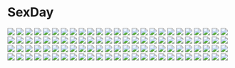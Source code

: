 # SexDay
![](https://konachan.com/jpeg/844e79a951d716735fe9fda61d7bad73/Konachan.com%20-%20303011%20anthropomorphism%20blonde_hair%20blush%20breasts%20censored%20cum%20ebifurya%20long_hair%20navel%20nipples%20nude%20penis%20pubic_hair%20pussy%20red_eyes%20sex%20tears.jpg)
![](https://konachan.com/image/28d9f74ffb1d882e9cff98ad0bcdf3cf/Konachan.com%20-%20144275%202girls%20aqua_eyes%20bow%20brown_hair%20gray_hair%20hat%20komeiji_koishi%20long_hair%20reiuji_utsuho%20short_hair%20thighhighs%20touhou%20toutenkou.jpg)
![](https://konachan.com/jpeg/e03412f431d4d4a474d57b362ff95a21/Konachan.com%20-%20265208%202girls%20censored%20game_cg%20tagme_%28artist%29%20yuri.jpg)
![](https://konachan.com/jpeg/78a5a2fb8a46ecb7eec1ff4bc37816e9/Konachan.com%20-%20255631%20bow%20dress%20gloves%20kaname_madoka%20long_hair%20mahou_shoujo_madoka_magica%20pink_hair%20shuang_ye%20thighhighs%20twintails%20ultimate_madoka%20wings.jpg)
![](https://konachan.com/jpeg/ac06ed279be932f0fa0224875081ec84/Konachan.com%20-%20270657%20braids%20dress%20dtvisu%20graffiti%20gray_hair%20kishin_sagume%20red_eyes%20short_hair%20touhou%20wings.jpg)
![](https://konachan.com/image/f4aec540cbecd4f10fc9c468ce02e14f/Konachan.com%20-%20270993%20breasts%20choker%20cleavage%20daria_leonova%20elbow_gloves%20gloves%20gray_eyes%20headband%20long_hair%20male%20navel%20nier%20phone%20realistic%20short_hair%20watermark%20white_hair.jpg)
![](https://konachan.com/jpeg/2d6cc47c2a03df33ff873f95d8e8d32b/Konachan.com%20-%20266915%20blush%20breasts%20dannex009%20dark_skin%20gloves%20navel%20nipples%20penis%20pussy%20red_eyes%20red_hair%20sex%20short_hair%20thighhighs%20uncensored%20watermark%20xenoblade.jpg)
![](https://konachan.com/jpeg/d6b610c51467b5ef4a55f2bb8223c07b/Konachan.com%20-%20155733%20aina_ashwin%20breasts%20clochette%20nipples%20nude%20prism_recollection%20pussy%20shintaro%20uncensored%20wet.jpg)
![](https://konachan.com/jpeg/304c94dd95f3a688275d6271c9042cdd/Konachan.com%20-%2054034%20chibi%20touhou.jpg)
![](https://konachan.com/jpeg/06cc0f5d26554e16d264dde0d7719a2c/Konachan.com%20-%20291212%20bed%20black_hair%20blush%20breasts%20emily%20game_cg%20long_hair%20male%20marmalade%20nipples%20nude%20omaezaki_yuu%20panties%20panty_pull%20pantyhose%20sex%20underwear.jpg)
![](https://konachan.com/jpeg/526961d7c0db9e407e59d01e7ae0fb94/Konachan.com%20-%20257503%20breasts%20cameltoe%20furukawa_yui%20game_cg%20gray_hair%20green_eyes%20kuroya_shinobu%20long_hair%20nipples%20pantyhose%20skirt%20trumple%20ushinawareta_mirai_wo_motomete.jpg)
![](https://konachan.com/image/9666b6b33b384f6fd25bf6f8bec8c93c/Konachan.com%20-%2049113%20akiyama_mio%20guitar%20instrument%20k-on%21%20white.jpg)
![](https://konachan.com/image/ea2351e46087c80a2fb4e379f7261fcf/Konachan.com%20-%2065584%20asakura_miyako%20brown_hair%20long_hair%20marriage_royale%20purple_eyes%20suzuhira_hiro.jpg)
![](https://konachan.com/jpeg/ad7e0a166859607723f891750121d813/Konachan.com%20-%20242238%20ass%20breasts%20brown_hair%20fate_extra%20fate_extra_ccc%20fate_%28series%29%20horns%20long_hair%20otinksan%20panties%20petals%20signed%20thighhighs%20underwear%20yellow_eyes.jpg)
![](https://konachan.com/image/0cb7b1025c8de25658aa3096cc9416ec/Konachan.com%20-%2073421%20landscape%20oban_star_racers%20scenic%20sky%20space%20stars.jpg)
![](https://konachan.com/image/5ea6909a10678ce42086ae79eb4b7b57/Konachan.com%20-%20304815%20blush%20breasts%20gag%20ginhaha%20kamado_nezuko%20kimetsu_no_yaiba%20no_bra.jpg)
![](https://konachan.com/image/d73dcad4e47a9d6ee2d940cc1e68c77a/Konachan.com%20-%20274112%20black_hair%20bow%20breasts%20cake%20cleavage%20collar%20danann%20drink%20food%20fruit%20gray_hair%20group%20headdress%20loli%20long_hair%20male%20pantyhose%20ponytail%20scarf%20skirt.jpg)
![](https://konachan.com/image/d2b2d677d796e4e87955e542a7e2c40a/Konachan.com%20-%2091284%20aono3%20katana%20konpaku_youmu%20saigyouji_yuyuko%20sword%20touhou%20weapon.jpg)
![](https://konachan.com/image/13f29ccbfe0a33516c8b2c03ab02b23c/Konachan.com%20-%20266727%20black_hair%20cape%20dress%20green_eyes%20hoodie%20kurosawa_dia%20love_live%21_school_idol_project%20love_live%21_sunshine%21%21%20papi_%28papiron100%29%20signed.jpg)
![](https://konachan.com/image/7c332bc2ac05e73a9d0fc77ab9c74622/Konachan.com%20-%20116116%20animal_ears%20bow%20breasts%20bunny_ears%20bunnygirl%20cleavage%20game_cg%20kusahara_hanemi%20long_hair%20otomimi_infinity%20pink_eyes%20pink_hair%20sky%20yasaka_minato.jpg)
![](https://konachan.com/jpeg/39d470179bfee8daff343182144ab69b/Konachan.com%20-%20215122%20asukaziye%20boots%20dress%20gloves%20gray_hair%20group%20kneehighs%20long_hair%20pantyhose%20ponytail%20ruby_rose%20rwby%20scythe%20short_hair%20sword%20thighhighs%20weapon.jpg)
![](https://konachan.com/image/70ffc9ed747bb5f405801d22b2d2f52e/Konachan.com%20-%20132216%20animal%20bikini_top%20brown_hair%20bubbles%20fish%20flowers%20green_eyes%20long_hair%20original%20ponytail%20unodu%20water.jpg)
![](https://konachan.com/jpeg/3791a5398cd7b9e7a8f7d76a4d3e3a94/Konachan.com%20-%20248459%20animal%20aqua_eyes%20bird%20blush%20boots%20cat%20clouds%20flowers%20green_hair%20hat%20original%20sakakidani%20short_hair%20skirt%20sky%20thighhighs%20twintails%20water%20wristwear.jpg)
![](https://konachan.com/jpeg/3440eefc9fd371d693ce16e7c73c305b/Konachan.com%20-%20286812%20ass%20black_hair%20long_hair%20original%20panties%20pantyhose%20ryokucha_michi%20see_through%20underwear.jpg)
![](https://konachan.com/image/3e7c17e77df6950eaa27049d1220e52e/Konachan.com%20-%20270418%20bikini%20breasts%20cleavage%20fate_grand_order%20fate_%28series%29%20gloves%20kani_%28oso_5425%29%20katana%20long_hair%20swimsuit%20sword%20weapon%20white%20white_hair%20yellow_eyes.jpg)
![](https://konachan.com/jpeg/cd13881cebffa61a14d945300ab12316/Konachan.com%20-%20196867%20barefoot%20blonde_hair%20blue_eyes%20blush%20censored%20dark_skin%20flowers%20footjob%20long_hair%20penis%20pubic_hair%20swimsuit%20tan_lines%20tonbo_%2811023%29%20wet%20wristwear.jpg)
![](https://konachan.com/jpeg/8fe8390cbc71ca61f9b0b38489b950f2/Konachan.com%20-%2088272%20blonde_hair%20blue_eyes%20kousaka_kirino%20long_hair%20ore_no_imouto_ga_konna_ni_kawaii_wake_ga_nai%20school_uniform%20skirt%20white.jpg)
![](https://konachan.com/image/613919a1df69c1a6e5035ddca2c9a2d8/Konachan.com%20-%20129367%20ego6%20fate_testarossa%20mahou_shoujo_lyrical_nanoha%20takamachi_nanoha.jpg)
![](https://konachan.com/image/bf2979ee0a760c4faf732155d9479d4f/Konachan.com%20-%2028657%202girls%20blue_eyes%20breasts%20censored%20chu_x_chu%20game_cg%20nipples%20nude%20pussy%20pussy_juice%20spread_legs%20unisonshift.jpg)
![](https://konachan.com/image/8cb701ad62860ab53665a6e464bca757/Konachan.com%20-%2050780%20moekibara_fumitake%20takanashi_yumina%20tayutama.jpg)
![](https://konachan.com/image/68bbe73c7aadde50327537691a0a1ce8/Konachan.com%20-%20282443%20anthropomorphism%20brown_hair%20computer%20couch%20flowers%20green_eyes%20kantai_collection%20long_hair%20pantyhose%20ponytail%20school_uniform%20skirt%20yukimi_dango.jpg)
![](https://konachan.com/image/4ea95f12a185ead19caeb0f58f63c5ea/Konachan.com%20-%20259588%20aliasing%20anthropomorphism%20barefoot%20bed%20girls_frontline%20long_hair%20panties%20ponytail%20sketch%20tagme_%28artist%29%20underwear%20white_hair%20yellow_eyes.jpg)
![](https://konachan.com/jpeg/339bd159dc5e6bebf8ff72115a8e9525/Konachan.com%20-%20201523%202girls%20anthropomorphism%20blonde_hair%20blue_eyes%20blush%20elbow_gloves%20fukuda_shuushi%20gloves%20hat%20hug%20long_hair%20skirt%20thighhighs%20twintails%20white.jpg)
![](https://konachan.com/jpeg/829da038504cfe1376c3b0586fecb04f/Konachan.com%20-%20253018%20anthropomorphism%20doll%20kantai_collection%20shoukaku_%28kancolle%29%20waifu2x%20yukishiro_arute%20zuikaku_%28kancolle%29.jpg)
![](https://konachan.com/image/d0b5563c4b924695a8b0cb8e75945f24/Konachan.com%20-%2067761%20charlotte_e_yeager%20francesca_lucchini%20strike_witches%20white.jpg)
![](https://konachan.com/image/45d0ace866ecd475b9346b8990123dae/Konachan.com%20-%2013319%20angel%20black_hair%20breasts%20cleavage%20long_hair%20red_eyes%20tagme%20topless%20wings.jpg)
![](https://konachan.com/jpeg/102b954bc4fabf5255336d19a91b9345/Konachan.com%20-%20199056%20akaza%20amasaka_miko%20bra%20breasts%20cleavage%20close%20erect_nipples%20game_cg%20henshin_3%20may-be_soft%20underwear.jpg)
![](https://konachan.com/image/b6fab463794dd03043c471adb8900fde/Konachan.com%20-%2015644%20angelphobia%20tomomimi_shimon%20wings.jpg)
![](https://konachan.com/jpeg/8b8edd1dc5a95fa7be62dbc62c3f7a20/Konachan.com%20-%20285853%20aqua_eyes%20bikini%20blonde_hair%20blush%20breasts%20cleavage%20clouds%20drink%20ecu8080%20long_hair%20navel%20original%20petals%20sky%20sunglasses%20sunset%20swimsuit%20water%20wink.jpg)
![](https://konachan.com/jpeg/abb227f0b74cf965f2441f36853d8ce2/Konachan.com%20-%20304301%20barefoot%20bicolored_eyes%20bikini%20blonde_hair%20demon%20hoodie%20long_hair%20mafuyu_%28chibi21%29%20navel%20original%20ruty_%28mafuyu%29%20scan%20swimsuit%20tail%20wings.jpg)
![](https://konachan.com/image/99853e6d06c1c0fe91e279617c6e062d/Konachan.com%20-%20101086%20edenfox%20hatsune_miku%20topless%20vocaloid%20watermark.jpg)
![](https://konachan.com/image/a0b66ec6710f002275352c934e8380f6/Konachan.com%20-%2040584%20animal%20bird%20goto_p%20loli%20moon.jpg)
![](https://konachan.com/image/e6acbb996d603d1bcdec116320b14c55/Konachan.com%20-%20137390%20blonde_hair%20blue_eyes%20blush%20breasts%20censored%20cum%20favorite%20fellatio%20game_cg%20hisakaki_komomo%20hisakaki_kosame%20nipples%20paizuri%20penis%20shida_kazuhiro%20tagme.jpg)
![](https://konachan.com/image/65ecc35f4e8f340cdbf41a2e31f62153/Konachan.com%20-%20191351%20blonde_hair%20long_hair%20madcocoon%20ribbons%20scenic%20snow%20snowman%20touhou%20tree%20umbrella%20yakumo_yukari.jpg)
![](https://konachan.com/image/d5a99fc2b415b5d2b0f512d39e60d44e/Konachan.com%20-%2024893%20dears%20green_eyes%20green_hair%20long_hair%20miu_%28dears%29%20pink_hair%20red_eyes%20ren_%28dears%29.jpg)
![](https://konachan.com/jpeg/3e469a05ff97fd7ea417b57eba1f112f/Konachan.com%20-%20235193%20ass%20black_hair%20breasts%20brown_eyes%20censored%20cum%20fingering%20game_cg%20long_hair%20male%20panties%20panty_pull%20penis%20short_hair%20skirt%20skirt_lift%20underwear.jpg)
![](https://konachan.com/image/0a793e42f4356e79fe3c159c7ee8e4e2/Konachan.com%20-%20124841%20flowers%20green_eyes%20green_hair%20hat%20hatsune_miku%20kokoroa%20long_hair%20petals%20senbon-zakura_%28vocaloid%29%20twintails%20uniform%20vocaloid.jpg)
![](https://konachan.com/image/ab421550892bf82517bca8bf79723a74/Konachan.com%20-%20190067%20ass%20blush%20cum%20dragon_quest_8%20jessica_albert%20male%20nipples%20sex%20shinozuka_jouji%20twintails.jpg)
![](https://konachan.com/image/cf8488cafa4d3f42d86016cc94456e86/Konachan.com%20-%20279552%20aqua-%20aqua_eyes%20building%20city%20clouds%20green_hair%20hatsune_miku%20long_hair%20rooftop%20scenic%20skirt%20sky%20sunset%20thighhighs%20tie%20twintails%20vocaloid.jpg)
![](https://konachan.com/image/1ef3f0a49faf0371482594d5d5b4d0da/Konachan.com%20-%2022094%20aika_s_granzchesta%20alice_carroll%20aria%20mizunashi_akari.jpg)
![](https://konachan.com/jpeg/5abe2574c807922bbfa13c3e28f39088/Konachan.com%20-%20278819%20anthropomorphism%20bed%20breasts%20cleavage%20copiz%20girls_frontline%20long_hair%20panties%20pantyhose%20pink%20ponytail%20purple_hair%20sleeping%20underwear.jpg)
![](https://konachan.com/jpeg/04008374e9fc3c99a317537af45890e7/Konachan.com%20-%20266153%20anus%20aqua_eyes%20aqua_hair%20blush%20breasts%20censored%20game_cg%20maid%20nipples%20no_bra%20nopan%20pussy%20pussy_juice%20short_hair%20skirt_lift%20stockings%20thighhighs.jpg)
![](https://konachan.com/jpeg/8f95184d0995a6a32cfdf329d7eafb24/Konachan.com%20-%20298525%20animal%20aqua_eyes%20armor%20bird%20blue_hair%20cape%20chain%20close%20collar%20elbow_gloves%20feathers%20gloves%20long_hair%20nymph%20sora_no_otoshimono%20twintails.jpg)
![](https://konachan.com/image/8e0a2ed136d7da7401cbd2bdc60d45ee/Konachan.com%20-%20162177%20amy_%28suisei_no_gargantia%29%20eri_%28resia%29%20sky%20suisei_no_gargantia.jpg)
![](https://konachan.com/image/c03c4f4ea0640bef2370e3c8a89cd22c/Konachan.com%20-%20224332%20hatsune_miku%20long_hair%20twintails%20underwater%20vocaloid%20water%20yifang.jpg)
![](https://konachan.com/image/dfbc85b99d15fa7699b09b84f5eed723/Konachan.com%20-%2037590%20all_male%20bicolored_eyes%20brown_eyes%20brown_hair%20clamp%20feathers%20male%20sword%20syaoran%20tsubasa_reservoir_chronicle%20weapon.jpg)
![](https://konachan.com/image/0f5137ddefe1cc21e8322e8feced7891/Konachan.com%20-%2098499%20elly%20kitashirakawa_chiyuri%20kurumi_%28touhou%29%20mochi.f%20shinki%20touhou.jpg)
![](https://konachan.com/jpeg/d49df49f26dff1e9fcc4200226cffeb0/Konachan.com%20-%20290518%20all_male%20blonde_hair%20cropped%20jircniv_rune_farlord_el_nix%20male%20overlord%20short_hair%20so-bin.jpg)
![](https://konachan.com/image/a7dc78926f2ef5dcbdc0fa5e59f50b26/Konachan.com%20-%2083903%20dress%20goth-loli%20lolita_fashion%20long_hair%20wink%20wreathlit69.jpg)
![](https://konachan.com/image/8f929eae8e25fa37170c5598bb6c0a22/Konachan.com%20-%20247387%20anal%20anus%20aqua_hair%20blush%20breasts%20censored%20fellatio%20gemuo%20group%20handjob%20long_hair%20navel%20nipples%20nude%20original%20penis%20pubic_hair%20pussy%20tears%20wet.jpg)
![](https://konachan.com/jpeg/f0f1fe509bbbadd8f9766a87508eebb6/Konachan.com%20-%20269962%20ball%20bra%20cat_smile%20catgirl%20gym_uniform%20henreader%20kneehighs%20loli%20nijou_touka%20see_through%20shade%20shirt_lift%20thighhighs%20twintails%20underwear%20wet.jpg)
![](https://konachan.com/image/1801a09b7a03a456e6808cf8cdc10e1c/Konachan.com%20-%2096273%2077%20blonde_hair%20bra%20game_cg%20koshimizu_rin%20mikagami_mamizu%20orange_eyes%20panties%20school_uniform%20underwear%20whirlpool.jpg)
![](https://konachan.com/image/9e6b04d4b8de197927ed818baf29fec2/Konachan.com%20-%209872%20moldavite%20nina_fromm%20tagme.jpg)
![](https://konachan.com/image/05b7ac0cea8d80a38a8f9c4eeb4e4175/Konachan.com%20-%2011958%20kanon%20minase_nayuki%20norizou%20nude%20type-r.jpg)
![](https://konachan.com/jpeg/c1dca1fdd273ea97c07ea2d9cc24e85e/Konachan.com%20-%20230143%20alcot%20black_hair%20blue_eyes%20blush%20bow%20food%20game_cg%20glasses%20hakari_mari%20long_hair%20mikeou%20panties%20pantyhose%20school_uniform%20underwear%20yomegami.jpg)
![](https://konachan.com/image/7b24bfb7393e67814927f29a2233094a/Konachan.com%20-%20136662%20hinanawi_tenshi%20tagme%20touhou.jpg)
![](https://konachan.com/image/0a8e826313ee4fd395f3d14b262570e2/Konachan.com%20-%20116618%20blonde_hair%20breasts%20cleavage%20coffee-kizoku%20kashiwazaki_sena%20kneehighs%20no_bra%20open_shirt%20panties%20school_uniform%20tie%20underwear.jpg)
![](https://konachan.com/image/b02b9c1aa08e7406a80ecf198c56ac77/Konachan.com%20-%2084064%20aircraft%20animal_ears%20building%20gugu%20tail.jpg)
![](https://konachan.com/image/1ab62ada19fcb13f76d9dac2c328af37/Konachan.com%20-%2061103%20beatrice%20butterfly%20cage%20umineko_no_naku_koro_ni.jpg)
![](https://konachan.com/image/5901c1552935f2d416202a3c49c16ec7/Konachan.com%20-%20223351%20anthropomorphism%20bikini%20breasts%20eyepatch%20kantai_collection%20kunifuto%20swimsuit%20tenryuu_%28kancolle%29%20thighhighs%20wet.jpg)
![](https://konachan.com/jpeg/2267c38ce83eaba3da3c8a860502bb61/Konachan.com%20-%20256730%20animal_ears%20bed%20blush%20breasts%20cat_smile%20catgirl%20game_cg%20naked_shirt%20navel%20neko_works%20nekopara%20nipples%20no_bra%20nopan%20open_shirt%20sayori%20shirt%20tail.jpg)
![](https://konachan.com/jpeg/70e76cd956d184f8e868eb29b5aa3505/Konachan.com%20-%20201578%20anthropomorphism%20bed%20blush%20breasts%20cropped%20fang%20gray_hair%20long_hair%20maki_pei%20nipples%20panties%20panty_pull%20pubic_hair%20thighhighs%20topless%20underwear.jpg)
![](https://konachan.com/image/8f446cadce0873feffda9929467e2f43/Konachan.com%20-%20282065%20gemi%20original%20polychromatic%20stars.jpg)
![](https://konachan.com/jpeg/932b9c92e37d798ff4253d4422bd1e7c/Konachan.com%20-%20160845%20blue_eyes%20front_wing%20fumio%20grisaia_no_kajitsu%20grisaia_no_rakuen%20long_hair%20panties%20red_hair%20school_uniform%20suou_amane%20underwear%20white.jpg)
![](https://konachan.com/jpeg/df50f37e4059fa5d68506d0676d90787/Konachan.com%20-%20232940%20ayasaki_yuu%20bed%20blue_eyes%20blue_hair%20blush%20breasts%20censored%20game_cg%20long_hair%20navel%20nipples%20nude%20penis%20pussy%20sayori%20smile%20spread_legs.jpg)
![](https://konachan.com/image/00e38b6d808795d71ea5e62d286e1bdd/Konachan.com%20-%2019169%20goto_nao%20school_uniform.jpg)
![](https://konachan.com/image/b81d3d97fb402283434b7d96267178de/Konachan.com%20-%2012478%20unbalance_x_unbalance.jpg)
![](https://konachan.com/image/64d04df061fe6c3a5bf21bbecddd96b4/Konachan.com%20-%20115893%20ass%20blonde_hair%20fate_testarossa%20mahou_shoujo_lyrical_nanoha%20mahou_shoujo_lyrical_nanoha_strikers%20red_eyes%20thighhighs%20twintails%20white.jpg)
![](https://konachan.com/jpeg/029c0bffc6e73e594f27d82e93402619/Konachan.com%20-%20263423%20black_hair%20breasts%20highschool_dxd%20long_hair%20purple_eyes%20skirt%20tagme_%28artist%29%20thighhighs%20twintails%20underboob%20undressing%20white%20zettai_ryouiki.jpg)
![](https://konachan.com/jpeg/cda6ea3322ce4b4c3e19a9de89ea07c2/Konachan.com%20-%20170807%20breasts%20cleavage%20elbow_gloves%20gloves%20guilty_crown%20long_hair%20pink_hair%20red_eyes%20rokunasi_hitonasi%20stars%20third-party_edit%20watermark%20yuzuriha_inori.jpg)
![](https://konachan.com/image/d641be7b43a48ec918f9c7312f41b5e0/Konachan.com%20-%20282927%20black_hair%20blue_eyes%20bra%20breasts%20brown_hair%20cleavage%20couch%20group%20hat%20long_hair%20navel%20original%20panties%20pink_hair%20thighhighs%20twintails%20underwear.jpg)
![](https://konachan.com/image/05e586ac8606d849f68743f19ca28893/Konachan.com%20-%2018515%20animal_ears%20catgirl%20tagme.jpg)
![](https://konachan.com/jpeg/e040af09eaeb1e0686a3ff9cba523c08/Konachan.com%20-%20288428%202girls%20apron%20bikini%20blush%20breasts%20cleavage%20cropped%20fang%20flowers%20garter%20long_hair%20maid%20navel%20original%20red_eyes%20rose%20scan%20shorts%20skirt%20swimsuit%20tail.jpg)
![](https://konachan.com/image/2cc0b0b0e7551e07699ad27b8a99924c/Konachan.com%20-%20131058%20blue_eyes%20dress%20flowers%20konpaku_youmu%20pink_eyes%20serizawa_mutsuki%20sword%20touhou%20weapon%20white.jpg)
![](https://konachan.com/image/138120ec36ab21815da75631054f4225/Konachan.com%20-%20153630%20feathers%20green_hair%20hat%20oogami_amane%20original%20wings.jpg)
![](https://konachan.com/image/34ede32a56f3e7ffe4ab623b054fe92a/Konachan.com%20-%2043119%20mugi-maru%20nakahara_komugi%20nurse_witch_komugi-chan%20tagme.jpg)
![](https://konachan.com/jpeg/0eef900885ef105d6644a4cfc529acc1/Konachan.com%20-%20245439%20ass%20blonde_hair%20bow%20braids%20breasts%20gloves%20long_hair%20nashigaya_koyomi%20pink_eyes%20thighhighs.jpg)
![](https://konachan.com/jpeg/452abb94c188982309e58d919ba476f0/Konachan.com%20-%20169152%202girls%20akatsuki_kirika%20black_hair%20blonde_hair%20green_eyes%20long_hair%20red_eyes%20scarf%20short_hair%20skirt%20thighhighs%20tsukuyomi_shirabe%20twintails%20yukinohana.jpg)
![](https://konachan.com/image/fe8fd9f6e1ceb431f90f420c783932c4/Konachan.com%20-%20151817%20blue_eyes%20green_hair%20hatsune_miku%20japanese_clothes%20kimono%20sevten_%28ashkeroth%29%20snow%20umbrella%20vocaloid%20wedding_attire%20yuki_miku.jpg)
![](https://konachan.com/image/36fd63c92c0e74d645ddcc8f4c7df969/Konachan.com%20-%20178542%20bishoujo_mangekyou%20bra%20breasts%20kagarino_kirie%20long_hair%20navel%20nekomu%20nipples%20panties%20red_eyes%20twintails%20underwear%20vampire%20white%20white_hair.jpg)
![](https://konachan.com/jpeg/75a0679ff4334b8667b7357073e3154c/Konachan.com%20-%20285479%20blue_eyes%20flowers%20long_hair%20nude%20orange_hair%20original%20see_through%20sky%20soto_%28artist%29%20summer%20sunflower%20wings.jpg)
![](https://konachan.com/image/3882ef6c74f704404dbb964f89a88f56/Konachan.com%20-%20258824%20aqua_eyes%20blush%20breasts%20chinomaron%20cleavage%20close%20kaguya_luna%20long_hair%20signed%20skirt%20the_moon_studio%20white_hair.jpg)
![](https://konachan.com/jpeg/e029256e0e4e7cfc528ecae6ecde69a0/Konachan.com%20-%20270578%20barefoot%20bilibala%20blush%20brown_eyes%20cameltoe%20fingering%20group%20headband%20logo%20long_hair%20panties%20ponytail%20tribadism%20twintails%20underwear%20watermark%20yuri.jpg)
![](https://konachan.com/image/20056c49698fa44a4ab9f38769aa49da/Konachan.com%20-%20167654%20black_hair%20blue_eyes%20crying%20flowers%20kukuchi_heisuke%20long_hair%20momose%20ninja%20petals%20rakudai_ninja_rantarou%20tears.jpg)
![](https://konachan.com/jpeg/06960cd91aff20a073039bc010586398/Konachan.com%20-%20113116%20black_hair%20blonde_hair%20brown_eyes%20clouds%20favorite%20game_cg%20kanoue_yuuma%20long_hair%20red_eyes%20ribbons%20shida_kazuhiro%20short_hair%20twintails%20windmill.jpg)
![](https://konachan.com/image/3f003b62b7bcf77d1ca7c0549bf8c009/Konachan.com%20-%2034395%20fuura_kafuka%20itoshiki_nozomu%20sayonara_zetsubou_sensei.jpg)
![](https://konachan.com/image/780e50c7e4bddb9d381c339264c10f8b/Konachan.com%20-%20180760%20heart%20komeiji_koishi%20musen-shiki_sanhankikan%20touhou.jpg)
![](https://konachan.com/image/65049d1d9316fe2ec058cc779daf2756/Konachan.com%20-%2039001%20beach%20bikini%20lala_satalin_deviluke%20sairenji_haruna%20swimsuit%20to_love_ru%20undressing.jpg)
![](https://konachan.com/image/811c13974a44655b427b800a653a910b/Konachan.com%20-%2038321%20asahina_suzuka%20suzuka.jpg)
![](https://konachan.com/image/ce6c43fbe495d10a28d7843a05b606f6/Konachan.com%20-%20166486%20clouds%20flowers%20grass%20green_hair%20kazami_yuuka%20mito%20short_hair%20signed%20sky%20sunflower%20touhou%20umbrella.jpg)
